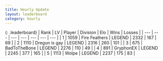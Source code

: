 ```yaml
---
title: Hourly Update
layout: leaderboard
category: hourly
---
```


{: .leaderboard}
| Rank | LV | Player | Division | Elo | Wins | Losses |
| --- | --- | --- | --- | --- | --- | --- |
| <span data-change="0">1</span> | 1059 | <span title="ID: 357425">Fire Feathers</span> | LEGEND | <span data-change="0">2332</span> | <span data-change="0">167</span> | <span data-change="0">69</span> |
| <span data-change="0">2</span> | 1110 | <span title="ID: 203132">Dregun is gay</span> | LEGEND | <span data-change="0">2316</span> | <span data-change="0">260</span> | <span data-change="0">101</span> |
| <span data-change="0">3</span> | 675 | <span title="ID: 391169">BadToTheBone</span> | LEGEND | <span data-change="0">2276</span> | <span data-change="0">110</span> | <span data-change="0">49</span> |
| <span data-change="0">4</span> | 891 | <span title="ID: 315148">GryphonEX</span> | LEGEND | <span data-change="7">2245</span> | <span data-change="5">377</span> | <span data-change="1">165</span> |
| <span data-change="0">5</span> | 1113 | <span title="ID: 204953">Wolpe</span> | LEGEND | <span data-change="0">2237</span> | <span data-change="0">175</span> | <span data-change="0">83</span> |